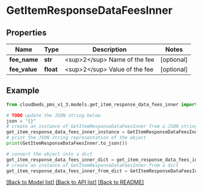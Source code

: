 # GetItemResponseDataFeesInner


## Properties

Name | Type | Description | Notes
------------ | ------------- | ------------- | -------------
**fee_name** | **str** | &lt;sup&gt;2&lt;/sup&gt; Name of the fee | [optional] 
**fee_value** | **float** | &lt;sup&gt;2&lt;/sup&gt; Value of the fee | [optional] 

## Example

```python
from cloudbeds_pms_v1_3.models.get_item_response_data_fees_inner import GetItemResponseDataFeesInner

# TODO update the JSON string below
json = "{}"
# create an instance of GetItemResponseDataFeesInner from a JSON string
get_item_response_data_fees_inner_instance = GetItemResponseDataFeesInner.from_json(json)
# print the JSON string representation of the object
print(GetItemResponseDataFeesInner.to_json())

# convert the object into a dict
get_item_response_data_fees_inner_dict = get_item_response_data_fees_inner_instance.to_dict()
# create an instance of GetItemResponseDataFeesInner from a dict
get_item_response_data_fees_inner_from_dict = GetItemResponseDataFeesInner.from_dict(get_item_response_data_fees_inner_dict)
```
[[Back to Model list]](../README.md#documentation-for-models) [[Back to API list]](../README.md#documentation-for-api-endpoints) [[Back to README]](../README.md)


